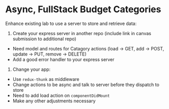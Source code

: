 Async, FullStack Budget Categories
===

Enhance existing lab to use a server to store and retrieve data:

1. Create your express server in another repo (include link in canvas submission to additional repo)
  * Need model and routes for Catagory actions (load -> GET, add -> POST, update -> PUT, remove -> DELETE)
  * Add a good error handler to your express server
1. Change your app:
  * Use `redux-thunk` as middleware
  * Change actions to be async and talk to server before they dispatch to store
  * Need to add load action on `componentDidMount`
  * Make any other adjustments necessary
